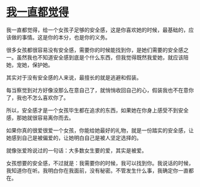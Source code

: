 # [我一直都觉得](https://github.com/platojobs/SFLOG/issues/83)

我一直都觉得，给一个女孩子足够的安全感，这是你喜欢她的时候，最基础的，应该做的事情。这是你的本分，也是你的义务。

很多女孩都很容易没有安全感，需要你的时候能找到你，是她们需要的安全感之一。虽然我也不知道安全感到底是个什么东西，但我觉得既然我爱她，就应该陪她，宠她，保护她。

其实对于没有安全感的人来说，最擅长的就是逃避和假装。

每当察觉到对方好像没那么在意自己了，就悄悄收回自己的心，假装我也不在意你了，我也不怎么喜欢你了。

所以，安全感才是一个女孩毕生都在追求的东西，如果她在你身上感受不到安全感，那她就很容易离你而去。

如果你真的很爱很爱一个女孩，你能给她最好的礼物，就是一份踏实的安全感，让她感到自己是被偏爱的，让她明白自己是被人坚定选择的。

就像张爱玲说过的一句话：大多数女生要的爱，其实是被爱。

女孩想要的安全感，不过就是：我需要你的时候，我可以找到你。我说话的时候，我知道你在听。我明白你在我面前，没有秘密。不管发生什么事，我确定你一直都在。

